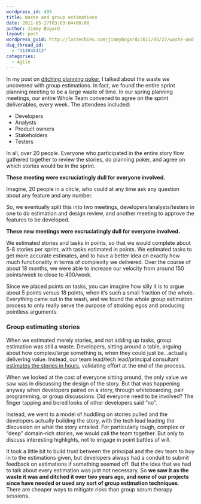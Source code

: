 ```yaml
---
wordpress_id: 493
title: Waste and group estimations
date: 2011-05-27T03:03:04+00:00
author: Jimmy Bogard
layout: post
wordpress_guid: http://lostechies.com/jimmybogard/2011/05/27/waste-and-group-estimations/
dsq_thread_id:
  - "314948413"
categories:
  - Agile
---
```

In my post on [ditching planning poker](https://lostechies.com/jimmybogard/2011/05/10/ditching-planning-poker/), I talked about the waste we uncovered with group estimations. In fact, we found the entire sprint planning meeting to be a large waste of time. In our spring planning meetings, our entire Whole Team convened to agree on the sprint deliverables, every week. The attendees included:

  * Developers
  * Analysts
  * Product owners
  * Stakeholders
  * Testers

In all, over 20 people. Everyone who participated in the entire story flow gathered together to review the stories, do planning poker, and agree on which stories would be in the sprint.

**These meeting were excruciatingly dull for everyone involved.**

Imagine, 20 people in a circle, who could at any time ask any question about any feature and any number.

So, we eventually split this into two meetings, developers/analysts/testers in one to do estimation and design review, and another meeting to approve the features to be developed.

**These new meetings were excruciatingly dull for everyone involved.**

We estimated stories and tasks in points, so that we would complete about 5-8 stories per sprint, with tasks estimated in points. We estimated tasks to get more accurate estimates, and to have a better idea on exactly how much functionality in terms of complexity we delivered. Over the course of about 18 months, we were able to increase our velocity from around 150 points/week to close to 400/week.

Since we placed points on tasks, you can imagine how silly it is to argue about 5 points versus 18 points, when it’s such a small fraction of the whole. Everything came out in the wash, and we found the whole group estimation process to only really serve the purpose of stroking egos and producing pointless arguments.

### Group estimating stories

When we estimated merely stories, and not adding up tasks, group estimation was still a waste. Developers, sitting around a table, arguing about how complex/large something is, when they could just be…actually delivering value. Instead, our team lead/tech lead/principal consultant [estimates the stories in hours](https://lostechies.com/jimmybogard/2011/05/17/estimation-in-consulting/), validating effort at the end of the process.

When we looked at the cost of everyone sitting around, the only value we saw was in discussing the design of the story. But that was happening anyway when developers paired on a story, through whiteboarding, pair programming, or group discussions. Did everyone need to be involved? The finger tapping and bored looks of other developers said “no”.

Instead, we went to a model of huddling on stories pulled and the developers actually building the story, with the tech lead leading the discussion on what the story entailed. For particularly tough, complex or “deep” domain-rich stories, we would call the team together. But only to discuss interesting highlights, not to engage in point battles of will.

It took a little bit to build trust between the principal and the dev team to buy in to the estimations given, but developers always had a conduit to submit feedback on estimations if something seemed off. But the idea that we had to talk about every estimation was just not necessary. So **we saw it as the waste it was and ditched it over two years ago, and none of our projects since have needed or used any sort of group estimation techniques**. There are cheaper ways to mitigate risks than group scrum therapy sessions.